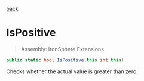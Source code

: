 ﻿

[back](/IronSphere.Extensions/types/IntegerExtension)

# IsPositive

> Assembly: IronSphere.Extensions

```csharp
public static bool IsPositive(this int this)
```

Checks whether the actual value is greater than zero.

 